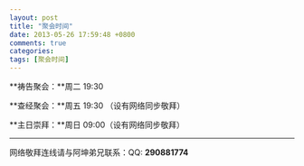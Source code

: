 ```yaml
---
layout: post
title: "聚会时间"
date: 2013-05-26 17:59:48 +0800
comments: true
categories: 
tags: [聚会时间]
---
```


**祷告聚会：**周二 19:30 

**查经聚会：**周五 19:30 （设有网络同步敬拜）

**主日崇拜：**周日 09:00（设有网络同步敬拜）

----------

网络敬拜连线请与阿坤弟兄联系：QQ: **290881774**